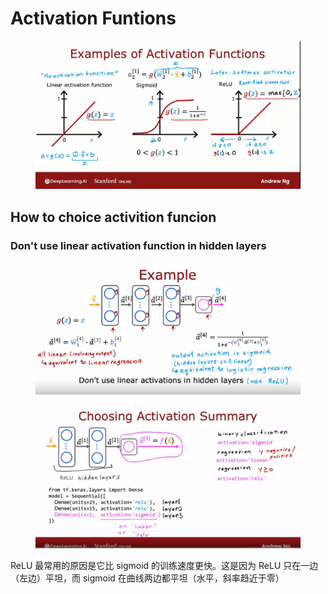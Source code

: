 # Activation Funtions

<figure><img src="../../../.gitbook/assets/image (16).png" alt=""><figcaption></figcaption></figure>

## How to choice activition funcion

### Don't use linear activation function in hidden layers

<figure><img src="../../../.gitbook/assets/image (20).png" alt=""><figcaption></figcaption></figure>

<figure><img src="../../../.gitbook/assets/image (19).png" alt=""><figcaption></figcaption></figure>

ReLU 最常用的原因是它比 sigmoid 的训练速度更快。这是因为 ReLU 只在一边（左边）平坦，而 sigmoid 在曲线两边都平坦（水平，斜率趋近于零）
